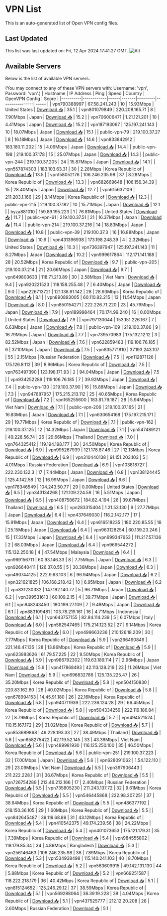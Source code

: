 # VPN List

This is an auto-generated list of Open VPN config files.

## Last Updated

This list was last updated on: Fri, 12 Apr 2024 17:41:27 GMT.
![Alt](https://repobeats.axiom.co/api/embed/186b98318ef1479477931607c1ad7d823f12451f.svg "Repobeats analytics image")

## Available Servers

Below is the list of available VPN servers:

(You may connect to any of these VPN servers with: Username: 'vpn', Password: 'vpn'.)
| Hostname | IP Address | Ping | Speed | Country | OpenVPN Config | Score |
|----------|------------|------|-------|---------|----------------| ----- |
| vpn790388997 | 67.58.241.243 | 10 | 15.93Mbps | United States | [Download 📥](./configs/server_0_US.ovpn) | 35.1 |
| vpn801079849 | 220.208.165.71 | 8 | 7.90Mbps | Japan | [Download 📥](./configs/server_1_JP.ovpn) | 15.2 |
| vpn706006471 | 1.21.121.201 | 10 | 4.41Mbps | Japan | [Download 📥](./configs/server_2_JP.ovpn) | 15.2 |
| vpn187193067 | 125.197.241.143 | 10 | 18.07Mbps | Japan | [Download 📥](./configs/server_3_JP.ovpn) | 15.1 |
| public-vpn-79 | 219.100.37.27 | 8 | 16.18Mbps | Japan | [Download 📥](./configs/server_4_JP.ovpn) | 14.6 |
| vpn833842912 | 183.180.11.202 | 15 | 4.09Mbps | Japan | [Download 📥](./configs/server_5_JP.ovpn) | 14.4 |
| public-vpn-198 | 219.100.37.178 | 15 | 25.07Mbps | Japan | [Download 📥](./configs/server_6_JP.ovpn) | 14.3 |
| public-vpn-244 | 219.100.37.205 | 24 | 15.87Mbps | Japan | [Download 📥](./configs/server_7_JP.ovpn) | 14.1 |
| vpn557874303 | 183.103.63.31 | 30 | 2.28Mbps | Korea Republic of | [Download 📥](./configs/server_8_KR.ovpn) | 13.5 |
| vpn158052176 | 106.246.235.98 | 37 | 8.28Mbps | Korea Republic of | [Download 📥](./configs/server_9_KR.ovpn) | 13.3 |
| vpn682669648 | 106.156.34.39 | 15 | 28.40Mbps | Japan | [Download 📥](./configs/server_10_JP.ovpn) | 12.7 |
| vpn615637109 | 211.203.1.166 | 29 | 8.14Mbps | Korea Republic of | [Download 📥](./configs/server_11_KR.ovpn) | 12.3 |
| public-vpn-215 | 219.100.37.182 | 10 | 15.71Mbps | Japan | [Download 📥](./configs/server_12_JP.ovpn) | 12.1 |
| byza881010 | 159.89.195.223 | 1 | 76.81Mbps | United States | [Download 📥](./configs/server_13_US.ovpn) | 11.7 |
| public-vpn-61 | 219.100.37.51 | 21 | 16.37Mbps | Japan | [Download 📥](./configs/server_14_JP.ovpn) | 11.4 |
| public-vpn-214 | 219.100.37.216 | 14 | 18.83Mbps | Japan | [Download 📥](./configs/server_15_JP.ovpn) | 10.8 |
| public-vpn-39 | 219.100.37.3 | 16 | 16.88Mbps | Japan | [Download 📥](./configs/server_16_JP.ovpn) | 10.6 |
| vpn431396938 | 173.198.248.39 | 4 | 2.32Mbps | United States | [Download 📥](./configs/server_17_US.ovpn) | 10.3 |
| vpn736397947 | 125.197.241.143 | 11 | 8.27Mbps | Japan | [Download 📥](./configs/server_18_JP.ovpn) | 10.2 |
| vpn999617864 | 112.171.141.188 | 28 | 20.52Mbps | Korea Republic of | [Download 📥](./configs/server_19_KR.ovpn) | 9.7 |
| public-vpn-205 | 219.100.37.214 | 21 | 20.66Mbps | Japan | [Download 📥](./configs/server_20_JP.ovpn) | 9.7 |
| vpn649803633 | 118.71.213.89 | 30 | 2.58Mbps | Viet Nam | [Download 📥](./configs/server_21_VN.ovpn) | 9.4 |
| vpn920221523 | 118.158.255.48 | 7 | 6.40Mbps | Japan | [Download 📥](./configs/server_22_JP.ovpn) | 9.0 |
| vpn226713721 | 121.138.91.142 | 28 | 28.93Mbps | Korea Republic of | [Download 📥](./configs/server_23_KR.ovpn) | 8.1 |
| vpn890893005 | 60.110.82.215 | 13 | 11.54Mbps | Japan | [Download 📥](./configs/server_24_JP.ovpn) | 8.0 |
| vpn850154271 | 222.226.71.220 | 23 | 45.79Mbps | Japan | [Download 📥](./configs/server_25_JP.ovpn) | 7.9 |
| vpn189998464 | 70.174.99.240 | 16 | 0.00Mbps | United States | [Download 📥](./configs/server_26_US.ovpn) | 7.9 |
| vpn797130044 | 153.151.226.167 | 7 | 6.63Mbps | Japan | [Download 📥](./configs/server_27_JP.ovpn) | 7.8 |
| public-vpn-109 | 219.100.37.86 | 9 | 16.79Mbps | Japan | [Download 📥](./configs/server_28_JP.ovpn) | 7.7 |
| vpn739570983 | 175.132.12.12 | 3 | 82.52Mbps | Japan | [Download 📥](./configs/server_29_JP.ovpn) | 7.6 |
| vpn622859483 | 119.106.76.185 | 6 | 37.10Mbps | Japan | [Download 📥](./configs/server_30_JP.ovpn) | 7.5 |
| vpn835771810 | 37.193.243.107 | 55 | 2.15Mbps | Russian Federation | [Download 📥](./configs/server_31_RU.ovpn) | 7.5 |
| vpn112871126 | 175.126.8.112 | 39 | 8.96Mbps | Korea Republic of | [Download 📥](./configs/server_32_KR.ovpn) | 7.5 |
| vpn763497390 | 123.198.171.93 | 2 | 94.04Mbps | Japan | [Download 📥](./configs/server_33_JP.ovpn) | 7.5 |
| vpn934252289 | 119.106.76.185 | 7 | 39.92Mbps | Japan | [Download 📥](./configs/server_34_JP.ovpn) | 7.4 |
| public-vpn-130 | 219.100.37.90 | 16 | 15.88Mbps | Japan | [Download 📥](./configs/server_35_JP.ovpn) | 7.3 |
| vpn947687957 | 175.215.213.112 | 25 | 40.65Mbps | Korea Republic of | [Download 📥](./configs/server_36_KR.ovpn) | 7.2 |
| vpn165255600 | 183.81.79.187 | 28 | 5.94Mbps | Viet Nam | [Download 📥](./configs/server_37_VN.ovpn) | 7.1 |
| public-vpn-206 | 219.100.37.165 | 21 | 16.83Mbps | Japan | [Download 📥](./configs/server_38_JP.ovpn) | 7.1 |
| vpn630654168 | 175.197.215.171 | 29 | 19.77Mbps | Korea Republic of | [Download 📥](./configs/server_39_KR.ovpn) | 7.1 |
| public-vpn-162 | 219.100.37.125 | 12 | 14.32Mbps | Japan | [Download 📥](./configs/server_40_JP.ovpn) | 7.1 |
| vpn547489121 | 49.228.56.74 | 26 | 29.66Mbps | Thailand | [Download 📥](./configs/server_41_TH.ovpn) | 7.0 |
| vpn764325412 | 119.194.198.177 | 30 | 24.50Mbps | Korea Republic of | [Download 📥](./configs/server_42_KR.ovpn) | 6.9 |
| vpn995267939 | 121.178.87.46 | 27 | 12.13Mbps | Korea Republic of | [Download 📥](./configs/server_43_KR.ovpn) | 6.9 |
| vpn310440138 | 91.151.203.103 | 5 | 4.01Mbps | Russian Federation | [Download 📥](./configs/server_44_RU.ovpn) | 6.9 |
| vpn103818727 | 222.230.132.3 | 17 | 7.44Mbps | Japan | [Download 📥](./configs/server_45_JP.ovpn) | 6.8 |
| vpn138124445 | 125.4.142.58 | 12 | 16.99Mbps | Japan | [Download 📥](./configs/server_46_JP.ovpn) | 6.6 |
| vpn178346549 | 104.243.50.77 | 29 | 0.00Mbps | United States | [Download 📥](./configs/server_47_US.ovpn) | 6.5 |
| vpn343134268 | 121.109.224.58 | 16 | 5.51Mbps | Japan | [Download 📥](./configs/server_48_JP.ovpn) | 6.5 |
| vpn408758672 | 184.82.4.194 | 26 | 39.67Mbps | Thailand | [Download 📥](./configs/server_49_TH.ovpn) | 6.5 |
| vpn283315404 | 1.21.53.130 | 9 | 27.77Mbps | Japan | [Download 📥](./configs/server_50_JP.ovpn) | 6.4 |
| vpn437649030 | 118.2.142.177 | 17 | 15.91Mbps | Japan | [Download 📥](./configs/server_51_JP.ovpn) | 6.4 |
| vpn616518235 | 180.220.85.55 | 18 | 25.15Mbps | Japan | [Download 📥](./configs/server_52_JP.ovpn) | 6.4 |
| vpn963128254 | 60.139.23.246 | 15 | 17.33Mbps | Japan | [Download 📥](./configs/server_53_JP.ovpn) | 6.4 |
| vpn699347653 | 111.217.57.136 | 2 | 68.03Mbps | Japan | [Download 📥](./configs/server_54_JP.ovpn) | 6.4 |
| vpn969544272 | 115.132.250.18 | 4 | 47.54Mbps | Malaysia | [Download 📥](./configs/server_55_MY.ovpn) | 6.4 |
| vpn969156711 | 60.93.146.33 | 8 | 7.75Mbps | Japan | [Download 📥](./configs/server_56_JP.ovpn) | 6.3 |
| vpn926640411 | 126.37.0.55 | 5 | 30.36Mbps | Japan | [Download 📥](./configs/server_57_JP.ovpn) | 6.3 |
| vpn490744125 | 222.9.63.103 | 6 | 96.94Mbps | Japan | [Download 📥](./configs/server_58_JP.ovpn) | 6.2 |
| vpn321621825 | 106.168.218.42 | 10 | 6.95Mbps | Japan | [Download 📥](./configs/server_59_JP.ovpn) | 6.2 |
| vpn831230332 | 147.192.140.77 | 5 | 96.71Mbps | Japan | [Download 📥](./configs/server_60_JP.ovpn) | 6.2 |
| vpn399531613 | 60.109.2.15 | 4 | 39.77Mbps | Japan | [Download 📥](./configs/server_61_JP.ovpn) | 6.1 |
| vpn848243450 | 180.199.27.109 | 7 | 9.48Mbps | Japan | [Download 📥](./configs/server_62_JP.ovpn) | 6.1 |
| vpn883109481 | 103.78.219.161 | 16 | 4.71Mbps | Indonesia | [Download 📥](./configs/server_63_ID.ovpn) | 6.1 |
| vpn643757155 | 82.84.114.239 | 5 | 6.07Mbps | Italy | [Download 📥](./configs/server_64_IT.ovpn) | 6.0 |
| vpn582547465 | 175.214.123.52 | 27 | 9.14Mbps | Korea Republic of | [Download 📥](./configs/server_65_KR.ovpn) | 6.0 |
| vpn499663236 | 210.126.18.209 | 30 | 7.77Mbps | Korea Republic of | [Download 📥](./configs/server_66_KR.ovpn) | 5.9 |
| vpn266490849 | 221.146.47.135 | 28 | 13.86Mbps | Korea Republic of | [Download 📥](./configs/server_67_KR.ovpn) | 5.9 |
| vpn623983626 | 61.79.57.225 | 22 | 9.50Mbps | Korea Republic of | [Download 📥](./configs/server_68_KR.ovpn) | 5.9 |
| vpn986792302 | 119.63.189.114 | 7 | 2.96Mbps | Japan | [Download 📥](./configs/server_69_JP.ovpn) | 5.9 |
| vpn417868493 | 42.113.128.219 | 23 | 11.26Mbps | Viet Nam | [Download 📥](./configs/server_70_VN.ovpn) | 5.9 |
| vpn696832786 | 125.135.225.47 | 26 | 35.20Mbps | Korea Republic of | [Download 📥](./configs/server_71_KR.ovpn) | 5.8 |
| vpn504150830 | 220.83.162.60 | 28 | 40.02Mbps | Korea Republic of | [Download 📥](./configs/server_72_KR.ovpn) | 5.8 |
| vpn678994153 | 14.45.91.180 | 26 | 22.16Mbps | Korea Republic of | [Download 📥](./configs/server_73_KR.ovpn) | 5.8 |
| vpn940711939 | 222.238.124.28 | 29 | 66.45Mbps | Korea Republic of | [Download 📥](./configs/server_74_KR.ovpn) | 5.8 |
| vpn504334259 | 222.119.186.84 | 27 | 8.79Mbps | Korea Republic of | [Download 📥](./configs/server_75_KR.ovpn) | 5.7 |
| vpn494521524 | 110.15.167.172 | 29 | 31.02Mbps | Korea Republic of | [Download 📥](./configs/server_76_KR.ovpn) | 5.7 |
| vpn853689868 | 49.228.193.33 | 27 | 38.49Mbps | Thailand | [Download 📥](./configs/server_77_TH.ovpn) | 5.6 |
| vpn658275422 | 42.119.52.145 | 33 | 43.38Mbps | Viet Nam | [Download 📥](./configs/server_78_VN.ovpn) | 5.6 |
| vpn489981930 | 116.125.250.100 | 35 | 46.50Mbps | Korea Republic of | [Download 📥](./configs/server_79_KR.ovpn) | 5.6 |
| public-vpn-251 | 219.100.37.223 | 32 | 17.00Mbps | Japan | [Download 📥](./configs/server_80_JP.ovpn) | 5.6 |
| vpn628091062 | 1.54.122.110 | 29 | 23.09Mbps | Viet Nam | [Download 📥](./configs/server_81_VN.ovpn) | 5.5 |
| vpn397906443 | 211.222.228.1 | 31 | 36.67Mbps | Korea Republic of | [Download 📥](./configs/server_82_KR.ovpn) | 5.5 |
| vpn726754289 | 212.46.212.166 | 17 | 2.40Mbps | Russian Federation | [Download 📥](./configs/server_83_RU.ovpn) | 5.5 |
| vpn735805230 | 211.243.137.72 | 32 | 9.61Mbps | Korea Republic of | [Download 📥](./configs/server_84_KR.ovpn) | 5.5 |
| vpn546445868 | 222.98.207.251 | 37 | 38.64Mbps | Korea Republic of | [Download 📥](./configs/server_85_KR.ovpn) | 5.5 |
| vpn486377192 | 218.150.36.105 | 29 | 1.60Mbps | Korea Republic of | [Download 📥](./configs/server_86_KR.ovpn) | 5.5 |
| vpn842645487 | 39.119.68.89 | 31 | 43.12Mbps | Korea Republic of | [Download 📥](./configs/server_87_KR.ovpn) | 5.4 |
| vpn410542375 | 49.174.239.56 | 38 | 24.22Mbps | Korea Republic of | [Download 📥](./configs/server_88_KR.ovpn) | 5.4 |
| vpn401073653 | 175.121.179.31 | 35 | 7.39Mbps | Korea Republic of | [Download 📥](./configs/server_89_KR.ovpn) | 5.4 |
| vpn984555802 | 118.179.85.34 | 34 | 4.89Mbps | Bangladesh | [Download 📥](./configs/server_90_BD.ovpn) | 5.3 |
| vpn256146463 | 106.246.235.98 | 38 | 7.89Mbps | Korea Republic of | [Download 📥](./configs/server_91_KR.ovpn) | 5.3 |
| vpn534938498 | 115.140.241.103 | 40 | 8.70Mbps | Korea Republic of | [Download 📥](./configs/server_92_KR.ovpn) | 5.2 |
| vpn563609915 | 49.142.131.130 | 44 | 5.88Mbps | Korea Republic of | [Download 📥](./configs/server_93_KR.ovpn) | 5.2 |
| vpn669251587 | 118.222.218.179 | 36 | 40.42Mbps | Korea Republic of | [Download 📥](./configs/server_94_KR.ovpn) | 5.1 |
| vpn815124652 | 125.246.29.12 | 37 | 38.59Mbps | Korea Republic of | [Download 📥](./configs/server_95_KR.ovpn) | 5.1 |
| vpn569288064 | 36.39.19.228 | 38 | 4.04Mbps | Korea Republic of | [Download 📥](./configs/server_96_KR.ovpn) | 5.1 |
| vpn437525777 | 212.12.20.208 | 28 | 2.60Mbps | Russian Federation | [Download 📥](./configs/server_97_RU.ovpn) | 5.1 |
